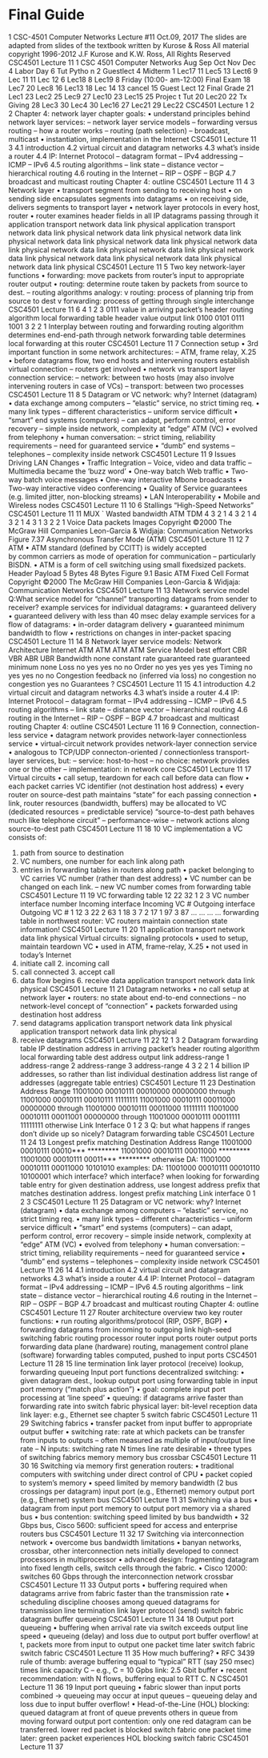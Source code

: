 # Final Guide

1
CSC-4501
Computer Networks
Lecture #11
Oct.09, 2017
The slides are adapted from slides of the textbook written by Kurose & Ross
All material copyright 1996-2012 J.F Kurose and K.W. Ross, All Rights Reserved
CSC4501 Lecture 11 1
CSC	4501	Computer	Networks
Aug Sep Oct Nov Dec
4
Labor
Day
6
Tut	
Pytho
n
2
Guestlect
4
Midterm
1
Lec17
11
Lec5
13
Lect6
9
Lec 11
11
Lec 12
6
Lec18
8
Lec19
8	Friday
(10:00-
am-12:00)
Final Exam
18
Lec7
20
Lec8
16
Lec13
18
Lec 14
13
cancel
15
Guest
Lect
12
Final
Grade
21
Lec1
23
Lec2
25
Lec9
27
Lec10
23
Lec15
25
Projec
t
Tut
20
Lec20
22
Tx
Giving
28
Lec3
30
Lec4
30
Lec16
27
Lec21
29
Lec22
CSC4501 Lecture 1 2
2
Chapter 4: network layer
chapter goals:
• understand principles behind network layer
services:
– network layer service models
– forwarding versus routing
– how a router works
– routing (path selection)
– broadcast, multicast
• instantiation, implementation in the Internet
CSC4501 Lecture 11 3
4.1 introduction
4.2 virtual circuit and datagram
networks
4.3 what’s inside a router
4.4 IP: Internet Protocol
– datagram format
– IPv4 addressing
– ICMP
– IPv6
4.5 routing algorithms
– link state
– distance vector
– hierarchical routing
4.6 routing in the Internet
– RIP
– OSPF
– BGP
4.7 broadcast and multicast
routing
Chapter 4: outline
CSC4501 Lecture 11 4
3
Network layer
• transport segment from
sending to receiving host
• on sending side encapsulates
segments into datagrams
• on receiving side, delivers
segments to transport layer
• network layer protocols in
every host, router
• router examines header
fields in all IP datagrams
passing through it
application
transport
network
data link
physical
application
transport
network
data link
physical
network
data link
physical network
data link
physical
network
data link
physical
network
data link
physical
network
data link
physical
network
data link
physical
network
data link
physical
network
data link
physical
network
data link
physical
network
data link
physical network
data link
physical
CSC4501 Lecture 11 5
Two key network-layer functions
• forwarding: move
packets from router’s
input to appropriate
router output
• routing: determine
route taken by packets
from source to dest.
– routing algorithms
analogy:
v routing: process of
planning trip from source
to dest
v forwarding: process of
getting through single
interchange
CSC4501 Lecture 11 6
4
1
2 3
0111
value in arriving
packet’s header
routing algorithm
local forwarding table
header value output link
0100
0101
0111
1001
3
2
2
1
Interplay between routing and forwarding
routing algorithm determines
end-end-path through network
forwarding table determines
local forwarding at this router
CSC4501 Lecture 11 7
Connection setup
• 3rd important function in some network
architectures:
– ATM, frame relay, X.25
• before datagrams flow, two end hosts and
intervening routers establish virtual connection
– routers get involved
• network vs transport layer connection service:
– network: between two hosts (may also involve
intervening routers in case of VCs)
– transport: between two processes
CSC4501 Lecture 11 8
5
Datagram or VC network: why?
Internet (datagram)
• data exchange among
computers
– “elastic” service, no strict
timing req.
• many link types
– different characteristics
– uniform service difficult
• “smart” end systems
(computers)
– can adapt, perform control,
error recovery
– simple inside network,
complexity at “edge”
ATM (VC)
• evolved from telephony
• human conversation:
– strict timing, reliability
requirements
– need for guaranteed service
• “dumb” end systems
– telephones
– complexity inside
network
CSC4501 Lecture 11 9
Issues	Driving	LAN	Changes
• Traffic	Integration
– Voice,	video	and	data	traffic
– Multimedia became	the	‘buzz	word’
• One-way	batch Web	traffic
• Two-way	batch voice	messages
• One-way	interactive Mbone	broadcasts
• Two-way	interactive video	conferencing
• Quality	of	Service	guarantees	(e.g.	limited	jitter,	
non-blocking	streams)
• LAN	Interoperability
• Mobile	and	Wireless	nodes
CSC4501 Lecture 11 10
6
Stallings “High-Speed Networks”
CSC4501 Lecture 11 11
MUX
`
Wasted bandwidth
ATM
TDM
4 3 2 1 4 3 2 1 4 3 2 1
4 3 1 3 2 2 1
Voice
Data
packets
Images
Copyright ©2000 The McGraw Hill Companies Leon-Garcia & Widjaja: Communication Networks Figure 7.37
Asynchronous	Transfer	Mode		(ATM)
CSC4501 Lecture 11 12
7
ATM
• ATM		standard	(defined	by	CCITT)	is	widely	accepted	
by	common	carriers	as	mode	of	operation	for	
communication	– particularly	BISDN.
• ATM	is	a	form	of	cell	switching using	small	fixedsized
packets.	
Header Payload
5 Bytes 48 Bytes
Figure 9.1
Basic ATM Fixed Cell Format
Copyright ©2000 The McGraw Hill Companies Leon-Garcia & Widjaja: Communication Networks
CSC4501 Lecture 11 13
Network service model
Q:What service model for “channel” transporting
datagrams from sender to receiver?
example services for
individual datagrams:
• guaranteed delivery
• guaranteed delivery with
less than 40 msec delay
example services for a flow
of datagrams:
• in-order datagram
delivery
• guaranteed minimum
bandwidth to flow
• restrictions on changes in
inter-packet spacing
CSC4501 Lecture 11 14
8
Network layer service models:
Network
Architecture
Internet
ATM
ATM
ATM
ATM
Service
Model
best effort
CBR
VBR
ABR
UBR
Bandwidth
none
constant
rate
guaranteed
rate
guaranteed
minimum
none
Loss
no
yes
yes
no
no
Order
no
yes
yes
yes
yes
Timing
no
yes
yes
no
no
Congestion
feedback
no (inferred
via loss)
no
congestion
no
congestion
yes
no
Guarantees ?
CSC4501 Lecture 11 15
4.1 introduction
4.2 virtual circuit and datagram
networks
4.3 what’s inside a router
4.4 IP: Internet Protocol
– datagram format
– IPv4 addressing
– ICMP
– IPv6
4.5 routing algorithms
– link state
– distance vector
– hierarchical routing
4.6 routing in the Internet
– RIP
– OSPF
– BGP
4.7 broadcast and multicast
routing
Chapter 4: outline
CSC4501 Lecture 11 16
9
Connection, connection-less service
• datagram network provides network-layer
connectionless service
• virtual-circuit network provides network-layer
connection service
• analogous to TCP/UDP connecton-oriented /
connectionless transport-layer services, but:
– service: host-to-host
– no choice: network provides one or the other
– implementation: in network core
CSC4501 Lecture 11 17
Virtual circuits
• call setup, teardown for each call before data can flow
• each packet carries VC identifier (not destination host
address)
• every router on source-dest path maintains “state” for each
passing connection
• link, router resources (bandwidth, buffers) may be allocated to
VC (dedicated resources = predictable service)
“source-to-dest path behaves much like telephone
circuit”
– performance-wise
– network actions along source-to-dest path
CSC4501 Lecture 11 18
10
VC implementation
a VC consists of:
1. path from source to destination
2. VC numbers, one number for each link along path
3. entries in forwarding tables in routers along path
• packet belonging to VC carries VC number
(rather than dest address)
• VC number can be changed on each link.
– new VC number comes from forwarding table
CSC4501 Lecture 11 19
VC forwarding table
12 22 32
1 2
3
VC number
interface
number
Incoming interface Incoming VC # Outgoing interface Outgoing VC #
1 12 3 22
2 63 1 18
3 7 2 17
1 97 3 87
… … … …
forwarding table in
northwest router:
VC routers maintain connection state information!
CSC4501 Lecture 11 20
11
application
transport
network
data link
physical
Virtual circuits: signaling protocols
• used to setup, maintain teardown VC
• used in ATM, frame-relay, X.25
• not used in today’s Internet
1. initiate call 2. incoming call
4. call connected 3. accept call
5. data flow begins 6. receive data application
transport
network
data link
physical
CSC4501 Lecture 11 21
Datagram networks
• no call setup at network layer
• routers: no state about end-to-end connections
– no network-level concept of “connection”
• packets forwarded using destination host address
1. send datagrams
application
transport
network
data link
physical
application
transport
network
data link
physical
2. receive datagrams
CSC4501 Lecture 11 22
12
1
3 2
Datagram forwarding table
IP destination address in
arriving packet’s header
routing algorithm
local forwarding table
dest address output link
address-range 1
address-range 2
address-range 3
address-range 4
3
2
2
1
4 billion IP addresses, so rather
than list individual destination
address
list range of addresses
(aggregate table entries)
CSC4501 Lecture 11 23
Destination Address Range
11001000 00010111 00010000 00000000
through
11001000 00010111 00010111 11111111
11001000 00010111 00011000 00000000
through
11001000 00010111 00011000 11111111
11001000 00010111 00011001 00000000
through
11001000 00010111 00011111 11111111
otherwise
Link Interface
0
1
2
3
Q: but what happens if ranges don’t divide up so nicely?
Datagram forwarding table
CSC4501 Lecture 11 24
13
Longest prefix matching
Destination Address Range
11001000 00010111 00010*** *********
11001000 00010111 00011000 *********
11001000 00010111 00011*** *********
otherwise
DA: 11001000 00010111 00011000 10101010
examples:
DA: 11001000 00010111 00010110 10100001 which interface?
which interface?
when looking for forwarding table entry for given
destination address, use longest address prefix that
matches destination address.
longest prefix matching
Link interface
0
1
2
3
CSC4501 Lecture 11 25
Datagram or VC network: why?
Internet (datagram)
• data exchange among
computers
– “elastic” service, no strict
timing req.
• many link types
– different characteristics
– uniform service difficult
• “smart” end systems
(computers)
– can adapt, perform control,
error recovery
– simple inside network,
complexity at “edge”
ATM (VC)
• evolved from telephony
• human conversation:
– strict timing, reliability
requirements
– need for guaranteed service
• “dumb” end systems
– telephones
– complexity inside
network
CSC4501 Lecture 11 26
14
4.1 introduction
4.2 virtual circuit and datagram
networks
4.3 what’s inside a router
4.4 IP: Internet Protocol
– datagram format
– IPv4 addressing
– ICMP
– IPv6
4.5 routing algorithms
– link state
– distance vector
– hierarchical routing
4.6 routing in the Internet
– RIP
– OSPF
– BGP
4.7 broadcast and multicast
routing
Chapter 4: outline
CSC4501 Lecture 11 27
Router architecture overview
two key router functions:
• run routing algorithms/protocol (RIP, OSPF, BGP)
• forwarding datagrams from incoming to outgoing link
high-seed
switching
fabric
routing
processor
router input ports router output ports
forwarding data
plane (hardware)
routing, management
control plane (software)
forwarding tables computed,
pushed to input ports
CSC4501 Lecture 11 28
15
line
termination
link
layer
protocol
(receive)
lookup,
forwarding
queueing
Input port functions
decentralized switching:
• given datagram dest., lookup output port
using forwarding table in input port
memory (“match plus action”)
• goal: complete input port processing at
‘line speed’
• queuing: if datagrams arrive faster than
forwarding rate into switch fabric
physical layer:
bit-level reception
data link layer:
e.g., Ethernet
see chapter 5
switch
fabric
CSC4501 Lecture 11 29
Switching fabrics
• transfer packet from input buffer to appropriate
output buffer
• switching rate: rate at which packets can be
transfer from inputs to outputs
– often measured as multiple of input/output line rate
– N inputs: switching rate N times line rate desirable
• three types of switching fabrics
memory
memory
bus crossbar
CSC4501 Lecture 11 30
16
Switching via memory
first generation routers:
• traditional computers with switching under direct control of CPU
• packet copied to system’s memory
• speed limited by memory bandwidth (2 bus crossings per datagram)
input
port
(e.g.,
Ethernet)
memory
output
port
(e.g.,
Ethernet)
system bus
CSC4501 Lecture 11 31
Switching via a bus
• datagram from input port
memory
to output port memory via a
shared bus
• bus contention: switching speed
limited by bus bandwidth
• 32 Gbps bus, Cisco 5600:
sufficient speed for access and
enterprise routers
bus
CSC4501 Lecture 11 32
17
Switching via interconnection network
• overcome bus bandwidth limitations
• banyan networks, crossbar, other
interconnection nets initially
developed to connect processors in
multiprocessor
• advanced design: fragmenting datagram
into fixed length cells, switch cells
through the fabric.
• Cisco 12000: switches 60 Gbps
through the interconnection network
crossbar
CSC4501 Lecture 11 33
Output ports
• buffering required when datagrams arrive from fabric faster than the
transmission rate
• scheduling discipline chooses among queued datagrams for transmission
line
termination
link
layer
protocol
(send)
switch
fabric
datagram
buffer
queueing
CSC4501 Lecture 11 34
18
Output port queueing
• buffering when arrival rate via switch exceeds output line speed
• queueing (delay) and loss due to output port buffer overflow!
at t, packets more
from input to output
one packet time
later
switch
fabric
switch
fabric
CSC4501 Lecture 11 35
How much buffering?
• RFC 3439 rule of thumb: average buffering
equal to “typical” RTT (say 250 msec) times
link capacity C
– e.g., C = 10 Gpbs link: 2.5 Gbit buffer
• recent recommendation: with N flows,
buffering equal to RTT C.
N
CSC4501 Lecture 11 36
19
Input port queuing
• fabric slower than input ports combined -> queueing may occur at input
queues
– queueing delay and loss due to input buffer overflow!
• Head-of-the-Line (HOL) blocking: queued datagram at front of queue
prevents others in queue from moving forward
output port contention:
only one red datagram can be
transferred.
lower red packet is blocked
switch
fabric
one packet time
later: green packet
experiences HOL
blocking
switch
fabric
CSC4501 Lecture 11 37